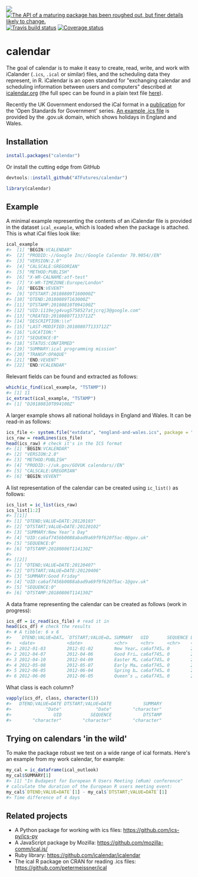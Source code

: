
[![](http://www.r-pkg.org/badges/version/calendar)](https://www.r-pkg.org:443/pkg/calendar) [![The API of a maturing package has been roughed out, but finer details likely to change.](https://img.shields.io/badge/lifecycle-maturing-blue.svg)](https://lifecycle.r-lib.org/articles/stages.html) [![Travis build status](https://travis-ci.org/ATFutures/calendar.svg?branch=master)](https://travis-ci.org/ATFutures/calendar) [![Coverage status](https://codecov.io/gh/ATFutures/calendar/branch/master/graph/badge.svg)](https://codecov.io/github/ATFutures/calendar?branch=master) <!-- README.md is generated from README.Rmd. Please edit that file -->

calendar
========

The goal of calendar is to make it easy to create, read, write, and work with iCalander (`.ics`, `.ical` or similar) files, and the scheduling data they represent, in R. iCalendar is an open standard for "exchanging calendar and scheduling information between users and computers" described at [icalendar.org](https://icalendar.org/) (the full spec can be found in a plain text file [here](https://tools.ietf.org/rfc/rfc5545.txt)).

Recently the UK Government endorsed the iCal format in a [publication](https://www.gov.uk/government/publications/open-standards-for-government/exchange-of-calendar-events) for the 'Open Standards for Government' series. [An example .ics file](https://www.gov.uk/bank-holidays/england-and-wales.ics) is provided by the .gov.uk domain, which shows holidays in England and Wales.

Installation
------------

``` r
install.packages("calendar")
```

Or install the cutting edge from GitHub

``` r
devtools::install_github("ATFutures/calendar")
```

``` r
library(calendar)
```

<!-- You can install the released version of calendar from [CRAN](https://CRAN.R-project.org) with: -->
<!-- ``` r -->
<!-- install.packages("calendar") -->
<!-- ``` -->
Example
-------

A minimal example representing the contents of an iCalendar file is provided in the dataset `ical_example`, which is loaded when the package is attached. This is what iCal files look like:

``` r
ical_example
#>  [1] "BEGIN:VCALENDAR"                                  
#>  [2] "PRODID:-//Google Inc//Google Calendar 70.9054//EN"
#>  [3] "VERSION:2.0"                                      
#>  [4] "CALSCALE:GREGORIAN"                               
#>  [5] "METHOD:PUBLISH"                                   
#>  [6] "X-WR-CALNAME:atf-test"                            
#>  [7] "X-WR-TIMEZONE:Europe/London"                      
#>  [8] "BEGIN:VEVENT"                                     
#>  [9] "DTSTART:20180809T160000Z"                         
#> [10] "DTEND:20180809T163000Z"                           
#> [11] "DTSTAMP:20180810T094100Z"                         
#> [12] "UID:1119ejg4vug5758527atjcrqj3@google.com"        
#> [13] "CREATED:20180807T133712Z"                         
#> [14] "DESCRIPTION:\\n"                                  
#> [15] "LAST-MODIFIED:20180807T133712Z"                   
#> [16] "LOCATION:"                                        
#> [17] "SEQUENCE:0"                                       
#> [18] "STATUS:CONFIRMED"                                 
#> [19] "SUMMARY:ical programming mission"                 
#> [20] "TRANSP:OPAQUE"                                    
#> [21] "END:VEVENT"                                       
#> [22] "END:VCALENDAR"
```

Relevant fields can be found and extracted as follows:

``` r
which(ic_find(ical_example, "TSTAMP"))
#> [1] 11
ic_extract(ical_example, "TSTAMP")
#> [1] "D20180810T094100Z"
```

A larger example shows all national holidays in England and Wales. It can be read-in as follows:

``` r
ics_file <- system.file("extdata", "england-and-wales.ics", package = "calendar")
ics_raw = readLines(ics_file) 
head(ics_raw) # check it's in the ICS format
#> [1] "BEGIN:VCALENDAR"                     
#> [2] "VERSION:2.0"                         
#> [3] "METHOD:PUBLISH"                      
#> [4] "PRODID:-//uk.gov/GOVUK calendars//EN"
#> [5] "CALSCALE:GREGORIAN"                  
#> [6] "BEGIN:VEVENT"
```

A list representation of the calendar can be created using `ic_list()` as follows:

``` r
ics_list = ic_list(ics_raw)
ics_list[1:2]
#> [[1]]
#> [1] "DTEND;VALUE=DATE:20120103"                    
#> [2] "DTSTART;VALUE=DATE:20120102"                  
#> [3] "SUMMARY:New Year’s Day"                       
#> [4] "UID:ca6af7456b0088abad9a69f9f620f5ac-0@gov.uk"
#> [5] "SEQUENCE:0"                                   
#> [6] "DTSTAMP:20180806T114130Z"                     
#> 
#> [[2]]
#> [1] "DTEND;VALUE=DATE:20120407"                    
#> [2] "DTSTART;VALUE=DATE:20120406"                  
#> [3] "SUMMARY:Good Friday"                          
#> [4] "UID:ca6af7456b0088abad9a69f9f620f5ac-1@gov.uk"
#> [5] "SEQUENCE:0"                                   
#> [6] "DTSTAMP:20180806T114130Z"
```

A data frame representing the calendar can be created as follows (work in progress):

``` r
ics_df = ic_read(ics_file) # read it in
head(ics_df) # check the results
#> # A tibble: 6 x 6
#>   `DTEND;VALUE=DAT… `DTSTART;VALUE=D… SUMMARY   UID       SEQUENCE DTSTAMP 
#>   <date>            <date>            <chr>     <chr>     <chr>    <chr>   
#> 1 2012-01-03        2012-01-02        New Year… ca6af745… 0        2018080…
#> 2 2012-04-07        2012-04-06        Good Fri… ca6af745… 0        2018080…
#> 3 2012-04-10        2012-04-09        Easter M… ca6af745… 0        2018080…
#> 4 2012-05-08        2012-05-07        Early Ma… ca6af745… 0        2018080…
#> 5 2012-06-05        2012-06-04        Spring b… ca6af745… 0        2018080…
#> 6 2012-06-06        2012-06-05        Queen’s … ca6af745… 0        2018080…
```

What class is each column?

``` r
vapply(ics_df, class, character(1))
#>   DTEND;VALUE=DATE DTSTART;VALUE=DATE            SUMMARY 
#>             "Date"             "Date"        "character" 
#>                UID           SEQUENCE            DTSTAMP 
#>        "character"        "character"        "character"
```

Trying on calendars 'in the wild'
---------------------------------

To make the package robust we test on a wide range of ical formats. Here's an example from my work calendar, for example:

``` r
my_cal = ic_dataframe(ical_outlook)
my_cal$SUMMARY[1]
#> [1] "In Budapest for European R Users Meeting (eRum) conference"
# calculate the duration of the European R users meeting event:
my_cal$`DTEND;VALUE=DATE`[1] - my_cal$`DTSTART;VALUE=DATE`[1]
#> Time difference of 4 days
```

<!-- An example from the wild: -->
Related projects
----------------

-   A Python package for working with ics files: <https://github.com/ics-py/ics-py>
-   A JavaScript package by Mozilla: <https://github.com/mozilla-comm/ical.js/>
-   Ruby library: <https://github.com/icalendar/icalendar>
-   The ical R package on CRAN for reading .ics files: <https://github.com/petermeissner/ical>
